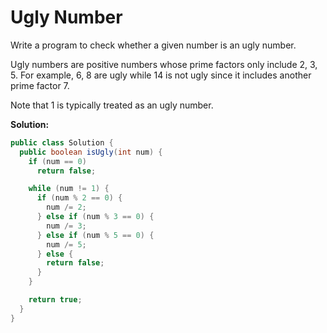 # Ugly Number

Write a program to check whether a given number is an ugly number.

Ugly numbers are positive numbers whose prime factors only include 2, 3, 5. For example, 6, 8 are ugly while 14 is not ugly since it includes another prime factor 7.

Note that 1 is typically treated as an ugly number.

**Solution:**
```java
public class Solution {
  public boolean isUgly(int num) {
    if (num == 0) 
      return false;

    while (num != 1) {
      if (num % 2 == 0) {
        num /= 2;
      } else if (num % 3 == 0) {
        num /= 3;
      } else if (num % 5 == 0) {
        num /= 5;
      } else {
        return false;
      }
    }

    return true;
  }
}
```